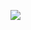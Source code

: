 ![](https://www.nta.go.jp/tmp/3bdcc8e5-7125-4503-a44d-f6b718b55bbf/images/caca4da8a89ac286a3e8fb459adb6737598e26765cd7a3c33566b3999f9dc686.jpg)